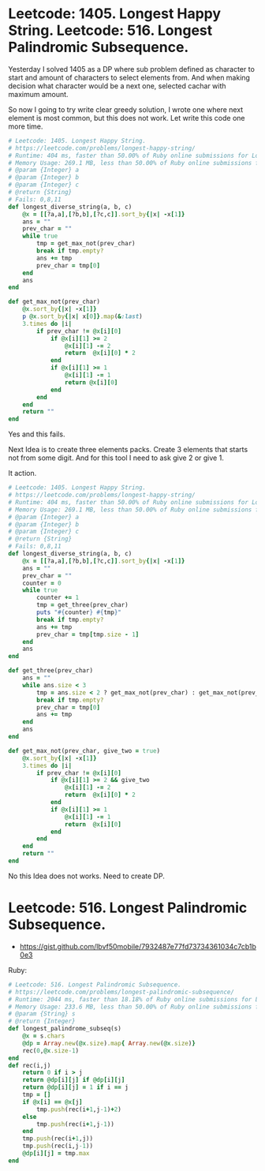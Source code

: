 # Leetcode: 1405. Longest Happy String. Leetcode: 516. Longest Palindromic Subsequence.

Yesterday I solved 1405 as a DP where sub problem defined as character to start and amount of characters to select elements from. And when making decision what character would be a next one, selected cachar with maximum amount.

So now I going to try write clear greedy solution, I wrote one where next element is most common, but this does not work. Let write this code one more time.

```Ruby
# Leetcode: 1405. Longest Happy String.
# https://leetcode.com/problems/longest-happy-string/
# Runtime: 404 ms, faster than 50.00% of Ruby online submissions for Longest Happy String.
# Memory Usage: 269.1 MB, less than 50.00% of Ruby online submissions for Longest Happy String.
# @param {Integer} a
# @param {Integer} b
# @param {Integer} c
# @return {String}
# Fails: 0,8,11 
def longest_diverse_string(a, b, c)
    @x = [[?a,a],[?b,b],[?c,c]].sort_by{|x| -x[1]}
    ans = ""
    prev_char = ""
    while true
        tmp = get_max_not(prev_char)
        break if tmp.empty?
        ans += tmp
        prev_char = tmp[0]
    end
    ans
end

def get_max_not(prev_char)
    @x.sort_by{|x| -x[1]}
    p @x.sort_by{|x| x[0]}.map(&:last)
    3.times do |i|
        if prev_char != @x[i][0]
            if @x[i][1] >= 2
                @x[i][1] -= 2
                return  @x[i][0] * 2
            end
            if @x[i][1] >= 1
                @x[i][1] -= 1
                return @x[i][0]
            end
        end
    end
    return ""
end
```

Yes and this fails.

Next Idea is to create three elements packs.
Create 3 elements that starts not from some digit.
And for this tool I need to ask give 2 or give 1.

It action.
```Ruby
# Leetcode: 1405. Longest Happy String.
# https://leetcode.com/problems/longest-happy-string/
# Runtime: 404 ms, faster than 50.00% of Ruby online submissions for Longest Happy String.
# Memory Usage: 269.1 MB, less than 50.00% of Ruby online submissions for Longest Happy String.
# @param {Integer} a
# @param {Integer} b
# @param {Integer} c
# @return {String}
# Fails: 0,8,11 
def longest_diverse_string(a, b, c)
    @x = [[?a,a],[?b,b],[?c,c]].sort_by{|x| -x[1]}
    ans = ""
    prev_char = ""
    counter = 0
    while true
        counter += 1
        tmp = get_three(prev_char)
        puts "#{counter} #{tmp}"
        break if tmp.empty?
        ans += tmp
        prev_char = tmp[tmp.size - 1]
    end
    ans
end

def get_three(prev_char)
    ans = ""
    while ans.size < 3
        tmp = ans.size < 2 ? get_max_not(prev_char) : get_max_not(prev_char,false) 
        break if tmp.empty?
        prev_char = tmp[0]
        ans += tmp
    end
    ans
end

def get_max_not(prev_char, give_two = true)
    @x.sort_by{|x| -x[1]}
    3.times do |i|
        if prev_char != @x[i][0]
            if @x[i][1] >= 2 && give_two
                @x[i][1] -= 2
                return  @x[i][0] * 2
            end
            if @x[i][1] >= 1
                @x[i][1] -= 1
                return  @x[i][0]
            end
        end
    end
    return ""
end
```

No this Idea does not works. Need to create DP.


# Leetcode: 516. Longest Palindromic Subsequence.

- https://gist.github.com/lbvf50mobile/7932487e77fd73734361034c7cb1b0e3

Ruby:
```Ruby
# Leetcode: 516. Longest Palindromic Subsequence.
# https://leetcode.com/problems/longest-palindromic-subsequence/
# Runtime: 2044 ms, faster than 18.18% of Ruby online submissions for Longest Palindromic Subsequence.
# Memory Usage: 233.6 MB, less than 50.00% of Ruby online submissions for Longest Palindromic Subsequence.
# @param {String} s
# @return {Integer}
def longest_palindrome_subseq(s)
    @x = s.chars
    @dp = Array.new(@x.size).map{ Array.new(@x.size)}
    rec(0,@x.size-1)
end
def rec(i,j)
    return 0 if i > j
    return @dp[i][j] if @dp[i][j]
    return @dp[i][j] = 1 if i == j
    tmp = []
    if @x[i] == @x[j]
        tmp.push(rec(i+1,j-1)+2)
    else
        tmp.push(rec(i+1,j-1))
    end
    tmp.push(rec(i+1,j))
    tmp.push(rec(i,j-1))
    @dp[i][j] = tmp.max
end
```

